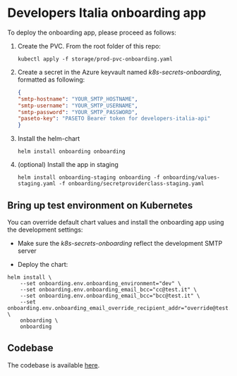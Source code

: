 # Developers Italia onboarding app

To deploy the onboarding app, please proceed as follows:

1. Create the PVC. From the root folder of this repo:

   ```shell
   kubectl apply -f storage/prod-pvc-onboarding.yaml
   ```

1. Create a secret in the Azure keyvault named *k8s-secrets-onboarding*,
   formatted as following:

   ```json
   {
   "smtp-hostname": "YOUR_SMTP_HOSTNAME",
   "smtp-username": "YOUR_SMTP_USERNAME",
   "smtp-password": "YOUR_SMTP_PASSWORD",
   "paseto-key": "PASETO Bearer token for developers-italia-api"
   }
   ```

1. Install the helm-chart

   ```shell
   helm install onboarding onboarding
   ```

1. (optional) Install the app in staging

   ```shell
   helm install onboarding-staging onboarding -f onboarding/values-staging.yaml -f onboarding/secretproviderclass-staging.yaml
   ```

## Bring up test environment on Kubernetes

You can override default chart values and install the onboarding app using the development settings:

* Make sure the *k8s-secrets-onboarding* reflect the development SMTP server

* Deploy the chart:

```shell
helm install \
    --set onboarding.env.onboarding_environment="dev" \
    --set onboarding.env.onboarding_email_bcc="cc@test.it" \
    --set onboarding.env.onboarding_email_bcc="bcc@test.it" \
    --set onboarding.env.onboarding_email_override_recipient_addr="override@test.it" \
    onboarding \
    onboarding
```


## Codebase

The codebase is available [here](https://github.com/italia/developers-italia-onboarding).
